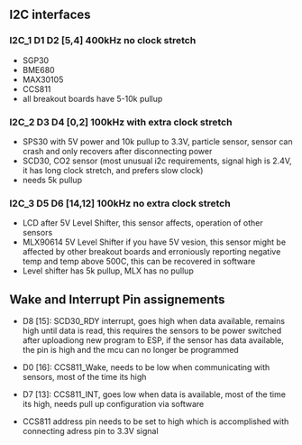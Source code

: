 
## I2C interfaces

### I2C_1 D1 D2 [5,4] 400kHz no clock stretch
* SGP30
* BME680
* MAX30105
* CCS811
* all breakout boards have 5-10k pullup

### I2C_2 D3 D4 [0,2] 100kHz with extra clock stretch
* SPS30 with 5V power and 10k pullup to 3.3V, particle sensor, sensor can crash and only recovers after disconnecting power
* SCD30, CO2 sensor (most unusual i2c requirements, signal high is 2.4V, it has long clock stretch, and prefers slow clock)
* needs 5k pullup

### I2C_3 D5 D6 [14,12] 100kHz no extra clock stretch
* LCD after 5V Level Shifter, this sensor affects, operation of other sensors
* MLX90614  5V Level Shifter if you have 5V vesion, this sensor might be affected by other breakout boards and erroniously reporting negative temp and temp above 500C, this can be recovered in software
* Level shifter has 5k pullup, MLX has no pullup


## Wake and Interrupt Pin assignements
* D8 [15]: SCD30_RDY interrupt, goes high when data available, remains high until data is read, this requires the sensors to be power switched after uploadiong new program to ESP, if the sensor has data available, the pin is high and the mcu can no longer be programmed

* D0 [16]: CCS811_Wake, needs to be low when communicating with sensors, most of the time its high

* D7 [13]: CCS811_INT, goes low when data is available, most of the time its high, needs pull up configuration via software

* CCS811 address pin needs to be set to high which is accomplished with connecting adress pin to 3.3V signal

